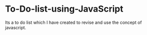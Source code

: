# To-Do-list-using-JavaScript
Its a to do list which I have created to revise and use the concept of javascript.
